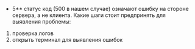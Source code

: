 - 5**  статус код (500 в нашем случае) означают ошибку на стороне сервера, а не клиента.
Какие шаги стоит предпринять для выявления проблемы:

1. проверка логов
2. открыть терминал для выявления ошибок
